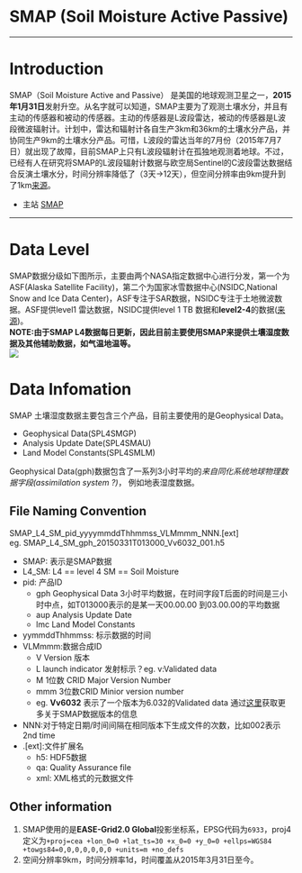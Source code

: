 # SMAP (Soil Moisture Active Passive)
---
# Introduction
SMAP（Soil Moisture Active and Passive） 是美国的地球观测卫星之一，**2015年1月31日**发射升空。从名字就可以知道，SMAP主要为了观测土壤水分，并且有主动的传感器和被动的传感器。主动的传感器是L波段雷达，被动的传感器是L波段微波辐射计。计划中，雷达和辐射计各自生产3km和36km的土壤水分产品，并协同生产9km的土壤水分产品。可惜，L波段的雷达当年的7月份（2015年7月7日）就出现了故障，目前SMAP上只有L波段辐射计在孤独地观测着地球。不过，已经有人在研究将SMAP的L波段辐射计数据与欧空局Sentinel的C波段雷达数据结合反演土壤水分，时间分辨率降低了（3天→12天），但空间分辨率由9km提升到了1km[来源](https://www.jianshu.com/p/08aed03bab41)。  
* 主站 [SMAP](https://smap.jpl.nasa.gov/)

---
# Data Level  
SMAP数据分级如下图所示，主要由两个NASA指定数据中心进行分发，第一个为ASF(Alaska Satellite Facility)，第二个为国家冰雪数据中心(NSIDC,National Snow and Ice Data Center)，ASF专注于SAR数据，NSIDC专注于土地微波数据。ASF提供level1 雷达数据，NSIDC提供level 1 TB 数据和**level2-4**的数据([来源](https://smap.jpl.nasa.gov/data/))。  
**NOTE:由于SMAP L4数据每日更新，因此目前主要使用SMAP来提供土壤湿度数据及其他辅助数据，如气温地温等。**  
![](https://smap.jpl.nasa.gov/internal_resources/520) 


# Data Infomation
SMAP 土壤湿度数据主要包含三个产品，目前主要使用的是Geophysical Data。  
  - Geophysical Data(SPL4SMGP)
  - Analysis Update Date(SPL4SMAU)
  - Land Model Constants(SPL4SMLM)

Geophysical Data(gph)数据包含了一系列3小时平均的*来自同化系统地球物理数据字段(assimilation system ?)*， 例如地表湿度数据。
## File Naming Convention
SMAP_L4_SM_pid_yyyymmddThhmmss_VLMmmm_NNN.[ext]  
eg. SMAP_L4_SM_gph_20150331T013000_Vv6032_001.h5 
  - SMAP: 表示是SMAP数据
  - L4_SM: L4 == level 4 SM == Soil Moisture
  - pid: 产品ID
    - gph Geophysical Data 3小时平均数据，在时间字段T后面的时间是三小时中点，如T013000表示的是某一天00.00.00 到03.00.00的平均数据
    - aup Analysis Update Date 
    - lmc Land Model Constants 
  - yymmddThhmmss: 标示数据的时间  
  - VLMmmm:数据合成ID
    - V Version 版本
    - L launch indicator 发射标示？eg. v:Validated data
    - M 1位数 CRID Major Version Number
    - mmm 3位数CRID Minior version number 
    - eg. **Vv6032** 表示了一个版本为6.032的Validated data 通过[这里](https://nsidc.org/data/smap/data_versions)获取更多关于SMAP数据版本的信息
  - NNN:对于特定日期/时间间隔在相同版本下生成文件的次数，比如002表示2nd time
  - .\[ext\]:文件扩展名
    - h5: HDF5数据
    - qa: Quality Assurance file
    - xml: XML格式的元数据文件
  
  ## Other information
  1. SMAP使用的是**EASE-Grid2.0 Global**投影坐标系，EPSG代码为`6933`，proj4定义为`+proj=cea +lon_0=0 +lat_ts=30 +x_0=0 +y_0=0 +ellps=WGS84 +towgs84=0,0,0,0,0,0,0 +units=m +no_defs`
  2. 空间分辨率9km，时间分辨率1d，时间覆盖从2015年3月31日至今。
 

